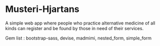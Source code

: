 Musteri-Hjartans
================

A simple web app where people who practice alternative medicine of all kinds can register and be found by those in need of their services.

Gem list : bootstrap-sass, devise, madmimi, nested_form, simple_form 